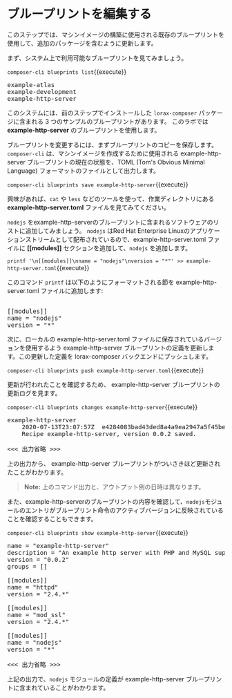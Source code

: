 # ブループリントを編集する

このステップでは、マシンイメージの構築に使用される既存のブループリントを使用して、追加のパッケージを含むように更新します。

まず、システム上で利用可能なブループリントを見てみましょう。

`composer-cli blueprints list`{{execute}}

<pre class='file'>
example-atlas
example-development
example-http-server
</pre>

このシステムには、前のステップでインストールした `lorax-composer` パッケージに含まれる 3 つのサンプルのブループリントがあります。 このラボでは __example-http-server__ のブループリントを使用します。

ブループリントを変更するには、まずブループリントのコピーを保存します。 `composer-cli` は、マシンイメージを作成するために使用される example-http-server ブループリントの現在の状態を、TOML (Tom's Obvious Minimal Language) フォーマットのファイルとして出力します。

`composer-cli blueprints save example-http-server`{{execute}}

興味があれば、`cat` や `less` などのツールを使って、作業ディレクトリにある __example-http-server.toml__ ファイルを見てみてください。

`nodejs` をexample-http-serverのブループリントに含まれるソフトウェアのリストに追加してみましょう。 `nodejs` はRed Hat Enterprise Linuxのアプリケーションストリームとして配布されているので、example-http-server.toml ファイルに __[[modules]]__ セクションを追加して、`nodejs` を追加します。

`printf '\n[[modules]]\nname = "nodejs"\nversion = "*"' >> example-http-server.toml`{{execute}}

このコマンド `printf` は以下のようにフォーマットされる節を example-http-server.toml ファイルに追加します:

<pre class='file'>

[[modules]]
name = "nodejs"
version = "*"
</pre>

次に、ローカルの example-http-server.toml ファイルに保存されているバージョンを使用するよう example-http-server ブループリントの定義を更新します。この更新した定義を lorax-composer バックエンドにプッシュします。

`composer-cli blueprints push example-http-server.toml`{{execute}}

更新が行われたことを確認するため、 example-http-server ブループリントの更新ログを見ます。

`composer-cli blueprints changes example-http-server`{{execute}}

<pre class='file'>
example-http-server
    2020-07-13T23:07:57Z  e4284083bad43ded8a4a9ea2947a5f45be72f8c4
    Recipe example-http-server, version 0.0.2 saved.

<<< 出力省略 >>>
</pre>

上の出力から、 example-http-server ブループリントがついさきほど更新されたことがわかります。

>**Note:** 上のコマンド出力と、アウトプット例の日時は異なります。

また、example-http-serverのブループリントの内容を確認して、`nodejs`モジュールのエントリがブループリント命令のアクティブバージョンに反映されていることを確認することもできます。

`composer-cli blueprints show example-http-server`{{execute}}

<pre class='file'>
name = "example-http-server"
description = "An example http server with PHP and MySQL support."
version = "0.0.2"
groups = []

[[modules]]
name = "httpd"
version = "2.4.*"

[[modules]]
name = "mod_ssl"
version = "2.4.*"

[[modules]]
name = "nodejs"
version = "*"

<<< 出力省略 >>>
</pre>

上記の出力で、`nodejs` モジュールの定義が example-http-server ブループリントに含まれていることがわかります。